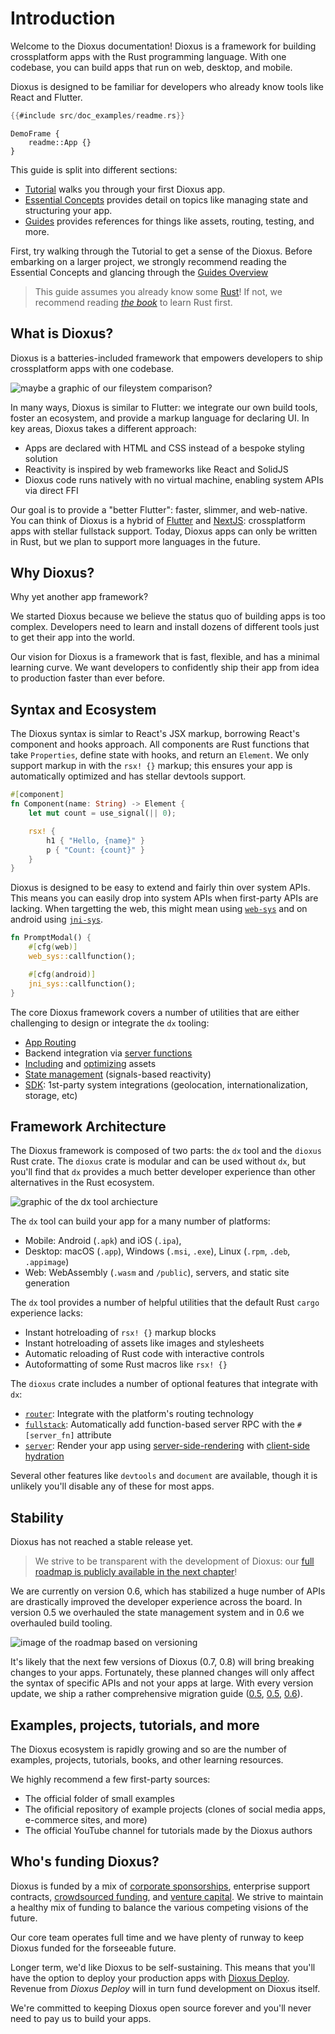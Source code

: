 # Introduction

<!--
Dioxus
- what is it
- why does it exist?
- what can you do with it
- what does it look like
- how does it work
- is it ready and what's next?
- how do I learn it?
-->

Welcome to the Dioxus documentation! Dioxus is a framework for building crossplatform apps with the Rust programming language. With one codebase, you can build apps that run on web, desktop, and mobile.

Dioxus is designed to be familiar for developers who already know tools like React and Flutter.

```rust
{{#include src/doc_examples/readme.rs}}
```

```inject-dioxus
DemoFrame {
    readme::App {}
}
```

This guide is split into different sections:

- [Tutorial](guide/index.md) walks you through your first Dioxus app.
- [Essential Concepts](essentials/index.md) provides detail on topics like managing state and structuring your app.
- [Guides](reference/index.md) provides references for things like assets, routing, testing, and more.

First, try walking through the Tutorial to get a sense of the Dioxus. Before embarking on a larger project, we strongly recommend reading the Essential Concepts and glancing through the [Guides Overview]()

> This guide assumes you already know some [Rust](https://www.rust-lang.org/)! If not, we recommend reading [*the book*](https://doc.rust-lang.org/book/ch01-00-getting-started.html) to learn Rust first.

## What is Dioxus?

Dioxus is a batteries-included framework that empowers developers to ship crossplatform apps with one codebase.

![maybe a graphic of our fileystem comparison?]()

In many ways, Dioxus is similar to Flutter: we integrate our own build tools, foster an ecosystem, and provide a markup language for declaring UI. In key areas, Dioxus takes a different approach:

- Apps are declared with HTML and CSS instead of a bespoke styling solution
- Reactivity is inspired by web frameworks like React and SolidJS
- Dioxus code runs natively with no virtual machine, enabling system APIs via direct FFI

Our goal is to provide a "better Flutter": faster, slimmer, and web-native. You can think of Dioxus is a hybrid of [Flutter]() and [NextJS](): crossplatform apps with stellar fullstack support. Today, Dioxus apps can only be written in Rust, but we plan to support more languages in the future.


## Why Dioxus?

Why yet another app framework?

We started Dioxus because we believe the status quo of building apps is too complex. Developers need to learn and install dozens of different tools just to get their app into the world.

Our vision for Dioxus is a framework that is fast, flexible, and has a minimal learning curve. We want developers to confidently ship their app from idea to production faster than ever before.

<!-- Dioxus reduces this complexity by integrating powerful tooling with core libraries. You can install our CLI, run `dx new`, and have an app running in less than 10 seconds. With `dx serve` you can rapidly iterate on your app with live hotreloading. With `dx bundle` you can produce procution-ready app bundles to publish to the app store or your favorite hosting provider. -->


## Syntax and Ecosystem

The Dioxus syntax is simlar to React's JSX markup, borrowing React's component and hooks approach. All components are Rust functions that take `Properties`, define state with hooks, and return an `Element`. We only support markup in with the `rsx! {}` markup; this ensures your app is automatically optimized and has stellar devtools support.

```rust
#[component]
fn Component(name: String) -> Element {
    let mut count = use_signal(|| 0);

    rsx! {
        h1 { "Hello, {name}" }
        p { "Count: {count}" }
    }
}
```

Dioxus is designed to be easy to extend and fairly thin over system APIs. This means you can easily drop into system APIs when first-party APIs are lacking. When targetting the web, this might mean using [`web-sys`]() and on android using [`jni-sys`]().

```rust
fn PromptModal() {
    #[cfg(web)]
    web_sys::callfunction();

    #[cfg(android)]
    jni_sys::callfunction();
}
```

The core Dioxus framework covers a number of utilities that are either challenging to design or integrate the `dx` tooling:

- [App Routing]()
- Backend integration via [server functions]()
- [Including]() and [optimizing]() assets
- [State management]() (signals-based reactivity)
- [SDK](): 1st-party system integrations (geolocation, internationalization, storage, etc)

## Framework Architecture

The Dioxus framework is composed of two parts: the `dx` tool and the `dioxus` Rust crate. The `dioxus` crate is modular and can be used without `dx`, but you'll find that `dx` provides a much better developer experience than other alternatives in the Rust ecosystem.

![graphic of the dx tool archiecture]()

The `dx` tool can build your app for a many number of platforms:
- Mobile: Android (`.apk`) and iOS (`.ipa`),
- Desktop: macOS (`.app`), Windows (`.msi`, `.exe`), Linux (`.rpm`, `.deb`, `.appimage`)
- Web: WebAssembly (`.wasm` and `/public`), servers, and static site generation

The `dx` tool provides a number of helpful utilities that the default Rust `cargo` experience lacks:

- Instant hotreloading of `rsx! {}` markup blocks
- Instant hotreloading of assets like images and stylesheets
- Automatic reloading of Rust code with interactive controls
- Autoformatting of some Rust macros like `rsx! {}`

The `dioxus` crate includes a number of optional features that integrate with `dx`:

- [`router`](): Integrate with the platform's routing technology
- [`fullstack`](): Automatically add function-based server RPC with the `#[server_fn]` attribute
- [`server`](): Render your app using [server-side-rendering]() with [client-side hydration]()

Several other features like `devtools` and `document` are available, though it is unlikely you'll disable any of these for most apps.

## Stability

Dioxus has not reached a stable release yet.

> We strive to be transparent with the development of Dioxus: our [full roadmap is publicly available in the next chapter]()!

We are currently on version 0.6, which has stabilized a huge number of APIs are drastically improved the developer experience across the board. In version 0.5 we overhauled the state management system and in 0.6 we overhauled build tooling.

![image of the roadmap based on versioning]()


It's likely that the next few versions of Dioxus (0.7, 0.8) will bring breaking changes to your apps. Fortunately, these planned changes will only affect the syntax of specific APIs and not your apps at large. With every version update, we ship a rather comprehensive migration guide ([0.5](), [0.5](), [0.6]()).

## Examples, projects, tutorials, and more

The Dioxus ecosystem is rapidly growing and so are the number of examples, projects, tutorials, books, and other learning resources.

We highly recommend a few first-party sources:

- The official folder of small examples
- The ofificial repository of example projects (clones of social media apps, e-commerce sites, and more)
- The official YouTube channel for tutorials made by the Dioxus authors

## Who's funding Dioxus?

Dioxus is funded by a mix of [corporate sponsorships](), enterprise support contracts, [crowdsourced funding](), and [venture capital](). We strive to maintain a healthy mix of funding to balance the various competing visions of the future.

Our core team operates full time and we have plenty of runway to keep Dioxus funded for the forseeable future.

Longer term, we'd like Dioxus to be self-sustaining. This means that you'll have the option to deploy your production apps with [Dioxus Deploy](). Revenue from *Dioxus Deploy* will in turn fund development on Dioxus itself.

We're committed to keeping Dioxus open source forever and you'll never need to pay us to build your apps.

